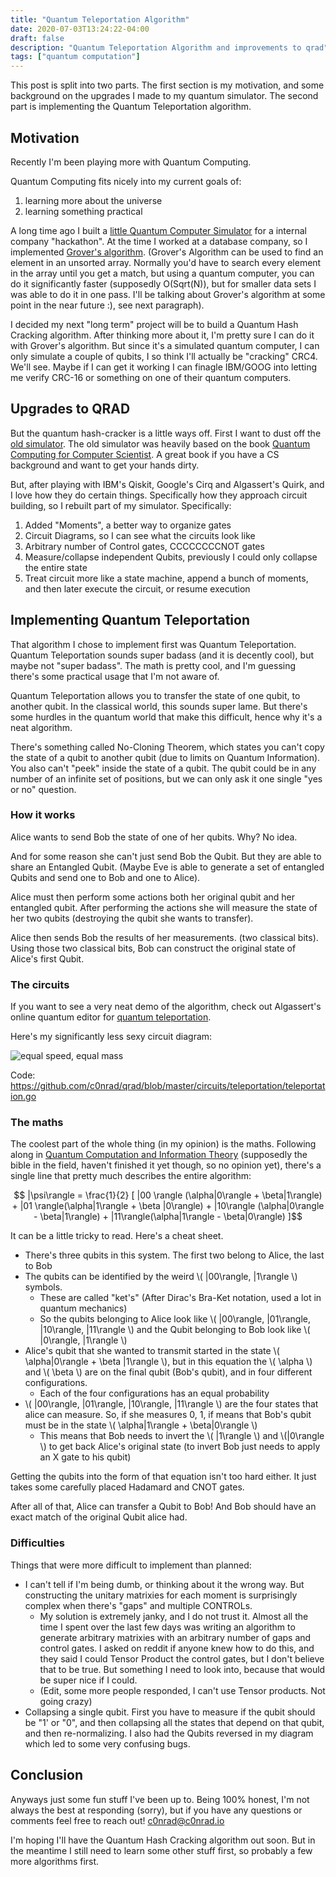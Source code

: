 ```yaml
---
title: "Quantum Teleportation Algorithm"
date: 2020-07-03T13:24:22-04:00
draft: false
description: "Quantum Teleportation Algorithm and improvements to qrad"
tags: ["quantum computation"]
---
```


This post is split into two parts. The first section is my motivation, and some background on the upgrades I made to my quantum simulator. The second part is implementing the Quantum Teleportation algorithm.

<!--more-->

## Motivation 

Recently I'm been playing more with Quantum Computing.

Quantum Computing fits nicely into my current goals of:
1. learning more about the universe
2. learning something practical

A long time ago I built a [little Quantum Computer Simulator](https://github.com/c0nrad/qrad) for a internal company "hackathon". At the time I worked at a database company, so I implemented [Grover's algorithm](https://en.wikipedia.org/wiki/Grover%27s_algorithm). (Grover's Algorithm can be used to find an element in an unsorted array. Normally you'd have to search every element in the array until you get a match, but using a quantum computer, you can do it significantly faster (supposedly O(Sqrt(N)), but for smaller data sets I was able to do it in one pass. I'll be talking about Grover's algorithm at some point in the near future :), see next paragraph).

I decided my next "long term" project will be to build a Quantum Hash Cracking algorithm. After thinking more about it, I'm pretty sure I can do it with Grover's algorithm. But since it's a simulated quantum computer, I can only simulate a couple of qubits, I so think I'll actually be "cracking" CRC4. We'll see. Maybe if I can get it working I can finagle IBM/GOOG into letting me verify CRC-16 or something on one of their quantum computers.

## Upgrades to QRAD

But the quantum hash-cracker is a little ways off. First I want to dust off the [old simulator](https://github.com/c0nrad/qrad). The old simulator was heavily based on the book [Quantum Computing for Computer Scientist](https://www.amazon.com/Quantum-Computing-Computer-Scientists-Yanofsky/dp/0521879965?tag=techblast0f-20). A great book if you have a CS background and want to get your hands dirty.

But, after playing with IBM's Qiskit, Google's Cirq and Algassert's Quirk, and I love how they do certain things. Specifically how they approach circuit building, so I rebuilt part of my simulator. Specifically:

1. Added "Moments", a better way to organize gates
2. Circuit Diagrams, so I can see what the circuits look like
3. Arbitrary number of Control gates, CCCCCCCCNOT gates
4. Measure/collapse independent Qubits, previously I could only collapse the entire state
5. Treat circuit more like a state machine, append a bunch of moments, and then later execute the circuit, or resume execution

## Implementing Quantum Teleportation

That algorithm I chose to implement first was Quantum Teleportation. Quantum Teleportation sounds super badass (and it is decently cool), but maybe not "super badass". The math is pretty cool, and I'm guessing there's some practical usage that I'm not aware of.

Quantum Teleportation allows you to transfer the state of one qubit, to another qubit. In the classical world, this sounds super lame. But there's some hurdles in the quantum world that make this difficult, hence why it's a neat algorithm.

There's something called No-Cloning Theorem, which states you can't copy the state of a qubit to another qubit (due to limits on Quantum Information). You also can't "peek" inside the state of a qubit. The qubit could be in any number of an infinite set of positions, but we can only ask it one single "yes or no" question. 

### How it works

Alice wants to send Bob the state of one of her qubits. Why? No idea. 

And for some reason she can't just send Bob the Qubit. But they are able to share an Entangled Qubit. (Maybe Eve is able to generate a set of entangled Qubits and send one to Bob and one to Alice).

Alice must then perform some actions both her original qubit and her entangled qubit. After performing the actions she will measure the state of her two qubits (destroying the qubit she wants to transfer).

Alice then sends Bob the results of her measurements. (two classical bits). Using those two classical bits, Bob can construct the original state of Alice's first Qubit.

### The circuits

If you want to see a very neat demo of the algorithm, check out Algassert's online quantum editor for [quantum teleportation](https://algassert.com/quirk#circuit={%22cols%22:[[1,%22H%22],[1,%22%E2%80%A2%22,1,1,%22X%22],[%22%E2%80%A6%22,%22%E2%80%A6%22,1,1,%22%E2%80%A6%22],[%22%E2%80%A6%22,%22%E2%80%A6%22,1,1,%22%E2%80%A6%22],[%22~87lj%22],[%22Bloch%22],[%22%E2%80%A2%22,%22X%22],[%22H%22],[%22Measure%22,%22Measure%22],[1,%22%E2%80%A2%22,1,1,%22X%22],[%22%E2%80%A2%22,1,1,1,%22Z%22],[1,1,1,1,%22Bloch%22],[1,1,1,1,%22~f7c0%22]],%22gates%22:[{%22id%22:%22~87lj%22,%22name%22:%22message%22,%22circuit%22:{%22cols%22:[[%22e^-iYt%22],[%22X^t%22]]}},{%22id%22:%22~f7c0%22,%22name%22:%22received%22,%22matrix%22:%22{{1,0},{0,1}}%22}]}). 

Here's my significantly less sexy circuit diagram:

![equal speed, equal mass](/teleportation.png)

Code:
https://github.com/c0nrad/qrad/blob/master/circuits/teleportation/teleportation.go

### The maths

The coolest part of the whole thing (in my opinion) is the maths. Following along in [Quantum Computation and Information Theory](https://www.amazon.com/Quantum-Computation-Information-10th-Anniversary/dp/1107002176/ref=sr_1_3?dchild=1&keywords=quantum+information&qid=1593801365&sr=8-3&tag=techblast0f-20) (supposedly the bible in the field, haven't finished it yet though, so no opinion yet), there's a single line that pretty much describes the entire algorithm:

$$ |\psi\rangle = \frac{1}{2} [ |00 \rangle (\alpha|0\rangle + \beta|1\rangle) + |01 \rangle(\alpha|1\rangle + \beta |0\rangle) + |10\rangle (\alpha|0\rangle - \beta|1\rangle) + |11\rangle(\alpha|1\rangle - \beta|0\rangle) ]$$

It can be a little tricky to read. Here's a cheat sheet.
* There's three qubits in this system. The first two belong to Alice, the last to Bob
* The qubits can be identified by the weird \\( |00\rangle, |1\rangle \\) symbols. 
    * These are called "ket's" (After Dirac's Bra-Ket notation, used a lot in quantum mechanics)
    * So the qubits belonging to Alice look like \\( |00\rangle,  |01\rangle,  |10\rangle,  |11\rangle \\) and the Qubit belonging to Bob look like \\( |0\rangle, |1\rangle \\)
* Alice's qubit that she wanted to transmit started in the state \\( \alpha|0\rangle + \beta |1\rangle \\), but in this equation the \\( \alpha \\) and \\( \beta \\) are on the final qubit (Bob's qubit), and in four different configurations.
    * Each of the four configurations has an equal probability
* \\( |00\rangle,  |01\rangle,  |10\rangle,  |11\rangle \\) are the four states that alice can measure. So, if she measures 0, 1, if means that Bob's qubit must be in the state \\( \alpha|1\rangle + \beta|0\rangle \\)
    * This means that Bob needs to invert the \\( |1\rangle \\) and \\(|0\rangle \\) to get back Alice's original state (to invert Bob just needs to apply an X gate to his qubit)

Getting the qubits into the form of that equation isn't too hard either. It just takes some carefully placed Hadamard and CNOT gates. 

After all of that, Alice can transfer a Qubit to Bob! And Bob should have an exact match of the original Qubit alice had. 

### Difficulties

Things that were more difficult to implement than planned:

* I can't tell if I'm being dumb, or thinking about it the wrong way. But constructing the unitary matrixies for each moment is surprisingly complex when there's "gaps" and multiple CONTROLs. 
    * My solution is extremely janky, and I do not trust it. Almost all the time I spent over the last few days was writing an algorithm to generate arbitrary matrixies with an arbitrary number of gaps and control gates. I asked on reddit if anyone knew how to do this, and they said I could Tensor Product the control gates, but I don't believe that to be true. But something I need to look into, because that would be super nice if I could.
    * (Edit, some more people responded, I can't use Tensor products. Not going crazy)
* Collapsing a single qubit. First you have to measure if the qubit should be "1' or "0", and then collapsing all the states that depend on that qubit, and then re-normalizing. I also had the Qubits reversed in my diagram which led to some very confusing bugs.

## Conclusion

Anyways just some fun stuff I've been up to. Being 100% honest, I'm not always the best at responding (sorry), but if you have any questions or comments feel free to reach out! c0nrad@c0nrad.io 

I'm hoping I'll have the Quantum Hash Cracking algorithm out soon. But in the meantime I still need to learn some other stuff first, so probably a few more algorithms first.
